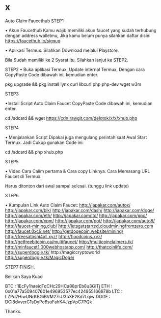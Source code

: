 # x
Auto Claim Faucethub
STEP1

• Akun Faucethub
Kamu wajib memiliki akun faucet yang sudah terhubung dengan address walletmu, 
Jika kamu belum punya silahkan daftar disini https://faucethub.io/signup

• Aplikasi Termux.
Silahkan Download melalui Playstore.

Bila Sudah memiliki ke 2 Syarat itu.
Silahkan lanjut ke STEP2.


STEP2
• Buka aplikasi Termux,
Update internal Termux, Dengan cara CopyPaste Code dibawah ini, kemudian enter.

pkg upgrade && pkg install lynx curl libcurl php php-dev wget w3m

STEP3

•Install Script Auto Claim Faucet
CopyPaste Code dibawah ini, kemudian enter.

cd /sdcard && wget https://cdn.rawgit.com/delotok/x/x/xhub.php

STEP4

• Menjalankan Script
Dipakai juga mengulang perintah saat Awal Start Termux. 
Jadi Cukup gunakan Code ini:

cd /sdcard && php xhub.php

STEP5

• Video 
Cara Calim pertama & Cara copy Linknya.
Cara Memasang URL Faucet di Termux.

Harus ditonton dari awal sampai selesai.
(tunggu link update)

STEP6

• Kumpulan Link
Auto Claim Faucet:
http://japakar.com/autox/
http://japakar.com/blk/
http://japakar.com/dash/
http://japakar.com/doge/
http://japakar.com/eth/
http://japakar.com/ltc/
http://japakar.com/ppc/
http://japakar.com/xpm/
http://japakar.com/pot/
http://japakar.com/auto8/
http://faucet-mining.club/
http://letsgetstarted.cloudminingfromzero.com
http://faucet.0xc9.net/
http://getdogecoin.website/mining/
http://freesatoshi4all.xyz/
http://floodcoins.xyz/
http://getfreebitcoin.ca/multifaucet/
http://multicoinclaimers.tk/
http://minfaucet1.000webhostapp.com/
http://thatcoinlife.com/
http://superdoggie.tk/
http://magiccryptoworld
http://superdoggie.tk/MagicDoge/


STEP7
FINISH.

Belikan Saya Kuaci

BTC : 1EcFy1haeiqTqCHc29HCa88prEb8u3GiTj
ETH : 0x01a77a509407601e496953577ec424955166978b
LTC : LZPd7HiwUNrKBGiBVM27sU3oXE2Kd7Lqiw
DOGE : DCi8dvverG1sDyPe6suFahK4JzpVpC7PQk

Thanks.
